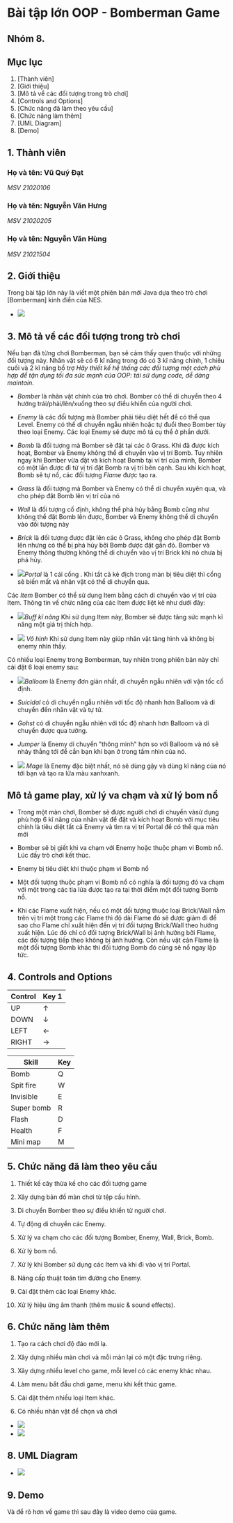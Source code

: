# Bài tập lớn OOP - Bomberman Game
## **Nhóm 8.**

## **Mục lục**
1. [Thành viên]
1. [Giới thiệu]
3. [Mô tả về các đối tượng trong trò chơi]
4. [Controls and Options]
5. [Chức năng đã làm theo yêu cầu]
6. [Chức năng làm thêm]
7. [UML Diagram]
8. [Demo]

## **1. Thành viên**
### **Họ và tên: Vũ Quý Đạt**
*MSV 21020106*
### **Họ và tên: Nguyễn Văn Hưng**
*MSV 21020205*
### **Họ và tên: Nguyễn Văn Hùng**
*MSV 21021504*
## **2. Giới thiệu**
Trong bài tập lớn này là viết một phiên bản mới Java dựa theo trò chơi [Bomberman] kinh điển của NES.
- ![](src/main/resources/introduce/introducegamr.png)




## **3. Mô tả về các đối tượng trong trò chơi**
Nếu bạn đã từng chơi Bomberman, bạn sẽ cảm thấy quen thuộc với những đối tượng này.
Nhân vật sẽ có 6 kĩ năng trong đó có 3 kĩ năng chính, 1 chiêu cuối và 2 kĩ năng bổ trợ
*Hãy thiết kế hệ thống các đối tượng một cách phù hợp để tận dụng tối đa sức mạnh của OOP: tái sử dụng code, dễ dàng maintain.*

- *Bomber* là nhân vật chính của trò chơi. Bomber có thể di chuyển theo 4 hướng trái/phải/lên/xuống theo sự điều khiển của người chơi.

- *Enemy* là các đối tượng mà Bomber phải tiêu diệt hết để có thể qua Level. Enemy có thể di chuyển ngẫu nhiên hoặc tự đuổi theo Bomber tùy theo loại Enemy. Các loại Enemy sẽ được mô tả cụ thể ở phần dưới.

- *Bomb* là đối tượng mà Bomber sẽ đặt tại các ô Grass. Khi đã được kích hoạt, Bomber và Enemy không thể di chuyển vào vị trí Bomb. Tuy nhiên ngay khi Bomber vừa đặt và kích hoạt Bomb tại ví trí của mình, Bomber có một lần được đi từ vị trí đặt Bomb ra vị trí bên cạnh. Sau khi kích hoạt, Bomb sẽ tự nổ, các đối tượng *Flame*  được tạo ra.

- *Grass* là đối tượng mà Bomber và Enemy có thể di chuyển xuyên qua, và cho phép đặt Bomb lên vị trí của nó

- *Wall* là đối tượng cố định, không thể phá hủy bằng Bomb cũng như không thể đặt Bomb lên được, Bomber và Enemy không thể di chuyển vào đối tượng này

- *Brick* là đối tượng được đặt lên các ô Grass, không cho phép đặt Bomb lên nhưng có thể bị phá hủy bởi Bomb được đặt gần đó. Bomber và Enemy thông thường không thể di chuyển vào vị trí Brick khi nó chưa bị phá hủy.

- ![](src/main/resources/introduce/horizontal_up.png)*Portal* là 1 cái cổng . Khi tất cả kẻ địch trong màn bị tiêu diệt thì cổng sẽ biến mất và nhân vật có thể di chuyển qua.

 
Các *Item* Bomber có thể sử dụng Item bằng cách di chuyển vào vị trí của Item. Thông tin về chức năng của các Item được liệt kê như dưới đây:
- ![](src/main/resources/introduce/.png)*Buff kĩ năng* Khi sử dụng Item này, Bomber sẽ được tăng sức mạnh kĩ năng một giá trị thích hợp.

- ![](src/main/resources/introduce/invisible.png) *Vô hình* Khi sử dụng Item này giúp nhân vật tàng hình và không bị enemy nhìn thấy.



Có nhiều loại Enemy trong Bomberman, tuy nhiên trong phiên bản này chỉ cài đặt 6 loại enemy sau:

- ![](src/main/resources/introduce/enemy.png)*Balloom* là Enemy đơn giản nhất, di chuyển ngẫu nhiên với vận tốc cố định.

- *Suicidal* có di chuyển ngẫu nhiên với tốc độ nhanh hơn Balloom và di chuyển đến nhân vật và tự tử.

- *Gohst* có di chuyển ngẫu nhiên với tốc độ nhanh hơn Balloom và di chuyển được qua tường.

- *Jumper* là Enemy di chuyển "thông minh" hơn so với Balloom và nó sẽ nhảy thẳng tới để cắn bạn khi bạn ở trong tầm nhìn của nó.

- ![](src/main/resources/introduce/mage.png) *Mage* là Enemy đặc biệt nhất, nó sẽ dùng gậy và dùng kĩ năng của nó tới bạn và tạo ra lửa màu xanhxanh.


## Mô tả game play, xử lý va chạm và xử lý bom nổ
- Trong một màn chơi, Bomber sẽ được người chơi di chuyển vàsử dụng phù hợp 6 kĩ năng của nhân vật để đặt và kích hoạt Bomb với mục tiêu chính là tiêu diệt tất cả Enemy và tìm ra vị trí Portal để có thể qua màn mới

- Bomber sẽ bị giết khi va chạm với Enemy hoặc thuộc phạm vi Bomb nổ. Lúc đấy trò chơi kết thúc.

- Enemy bị tiêu diệt khi thuộc phạm vi Bomb nổ

- Một đối tượng thuộc phạm vi Bomb nổ có nghĩa là đối tượng đó va chạm với một trong các tia lửa được tạo ra tại thời điểm một đối tượng Bomb nổ.


- Khi các Flame xuất hiện, nếu có một đối tượng thuộc loại Brick/Wall nằm trên vị trí một trong các Flame thì độ dài Flame đó sẽ được giảm đi để sao cho Flame chỉ xuất hiện đến vị trí đối tượng Brick/Wall theo hướng xuất hiện. Lúc đó chỉ có đối tượng Brick/Wall bị ảnh hưởng bởi Flame, các đối tượng tiếp theo không bị ảnh hưởng. Còn nếu vật cản Flame là một đối tượng Bomb khác thì đối tượng Bomb đó cũng sẽ nổ ngay lập tức.

## **4. Controls and Options**

| Control | Key 1 |
|---------|-------|
| UP      | ↑     |
| DOWN    |  ↓    |
| LEFT    |  ←    |
| RIGHT   |  →    |

| Skill | Key  |
|------------|-------|
| Bomb       | Q     |
| Spit fire  |  W    |
| Invisible  |  E    |
| Super bomb |  R    |
| Flash      | D     |
| Health     | F     |
| Mini map   | M     |


## **5. Chức năng đã làm theo yêu cầu**
1. Thiết kế cây thừa kế cho các đối tượng game
2. Xây dựng bản đồ màn chơi từ tệp cấu hình.
3. Di chuyển Bomber theo sự điều khiển từ người chơi.
4. Tự động di chuyển các Enemy.
5. Xử lý va chạm cho các đối tượng Bomber, Enemy, Wall, Brick, Bomb.
6. Xử lý bom nổ.
7. Xử lý khi Bomber sử dụng các Item và khi đi vào vị trí Portal.

8. Nâng cấp thuật toán tìm đường cho Enemy.
9. Cài đặt thêm các loại Enemy khác.
10. Xử lý hiệu ứng âm thanh (thêm music & sound effects).

## **6. Chức năng làm thêm**
1. Tạo ra cách chơi độ đáo mới lạ.

2. Xây dựng nhiều màn chơi và mỗi màn lại có một đặc trưng riêng.

3. Xây dựng nhiều level cho game, mỗi level có các enemy khác nhau.

4. Làm menu bắt đầu chơi game, menu khi kết thúc game.

5. Cài đặt thêm nhiều loại Item khác.

6. Có nhiều nhân vật để chọn và chơi
- ![](src/main/resources/introduce/charater.png)
- ![](src/main/resources/introduce/charater2.png)
## **8. UML Diagram**
- ![](src/main/resources/introduce/diagram.png)

## **9. Demo**
Và để rõ hơn về game thì sau đây là video demo của game.
